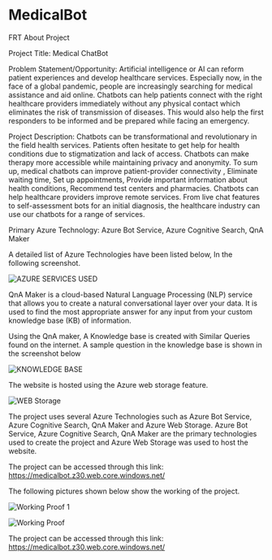 # MedicalBot
FRT
About Project

Project Title: Medical ChatBot

Problem Statement/Opportunity: Artificial intelligence or AI can reform patient experiences and develop healthcare services. Especially now, in the face of a global pandemic, people are increasingly searching for medical assistance and aid online. Chatbots can help patients connect with the right healthcare providers immediately without any physical contact which eliminates the risk of transmission of diseases. This would also help the first responders to be informed and be prepared while facing an emergency.

Project Description: Chatbots can be transformational and revolutionary in the field health services. Patients often hesitate to get help for health conditions due to stigmatization and lack of access. Chatbots can make therapy more accessible while maintaining privacy and anonymity. To sum up, medical chatbots can improve patient-provider connectivity , Eliminate waiting time, Set up appointments, Provide important information about health conditions, Recommend test centers and pharmacies. Chatbots can help healthcare providers improve remote services. From live chat features to self-assessment bots for an initial diagnosis, the healthcare industry can use our chatbots for a range of services.

Primary Azure Technology: Azure Bot Service, Azure Cognitive Search, QnA Maker

A detailed list of Azure Technologies have been listed below, In the following screenshot.

![AZURE SERVICES USED](https://user-images.githubusercontent.com/64838666/151353592-841a2d51-e170-40f7-bf9a-ce29ea5fbd3f.JPG)

QnA Maker is a cloud-based Natural Language Processing (NLP) service that allows you to create a natural conversational layer over your data. It is used to find the most appropriate answer for any input from your custom knowledge base (KB) of information. 

Using the QnA maker, A Knowledge base is created with Similar Queries found on the internet. A sample question in the knowledge base is shown in the screenshot below

![KNOWLEDGE BASE](https://user-images.githubusercontent.com/64838666/151346906-0d848d33-8b64-4092-8553-8b10d1b73b31.JPG)

The website is hosted using the Azure web storage feature.

![WEB Storage](https://user-images.githubusercontent.com/64838666/151668657-9c916e19-f6f1-4519-90f7-a585e46ce6d7.JPG)

The project uses several Azure Technologies such as Azure Bot Service, Azure Cognitive Search, QnA Maker and Azure Web Storage. Azure Bot Service, Azure Cognitive Search, QnA Maker are the primary technologies used to create the project and Azure Web Storage was used to host the website.

The project can be accessed through this link: https://medicalbot.z30.web.core.windows.net/

The following pictures shown below show the working of the project.

![Working Proof 1](https://user-images.githubusercontent.com/64838666/151679729-bc9491c2-754e-44a4-9db4-fef5d41ecad7.JPG)

![Working Proof](https://user-images.githubusercontent.com/64838666/151679715-9f25dcf9-0540-48ac-973c-3f9eaa08decc.JPG)

The project can be accessed through this link: https://medicalbot.z30.web.core.windows.net/


